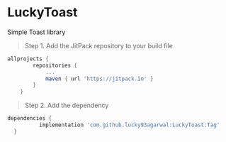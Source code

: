 # LuckyToast
Simple Toast library

> Step 1. Add the JitPack repository to your build file


```gradle
allprojects {
		repositories {
			...
			maven { url 'https://jitpack.io' }
		}
	}
  ```
  > Step 2. Add the dependency
  ```gradle
  dependencies {
	        implementation 'com.github.lucky93agarwal:LuckyToast:Tag'
	}
  ```
